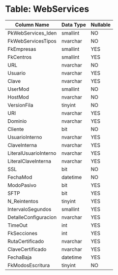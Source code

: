 # Table: WebServices

| Column Name | Data Type | Nullable |
|-------------|-----------|----------|
| PkWebServices_Iden | smallint | NO |
| FkWebServicesTipos | nvarchar | NO |
| FkEmpresas | smallint | YES |
| FkCentros | smallint | YES |
| URL | nvarchar | NO |
| Usuario | nvarchar | YES |
| Clave | nvarchar | YES |
| UserMod | smallint | NO |
| HostMod | nvarchar | NO |
| VersionFila | tinyint | NO |
| URI | nvarchar | YES |
| Dominio | nvarchar | YES |
| Cliente | bit | NO |
| UsuarioInterno | nvarchar | YES |
| ClaveInterna | nvarchar | YES |
| LiteralUsuarioInterno | nvarchar | YES |
| LiteralClaveInterna | nvarchar | YES |
| SSL | bit | NO |
| FechaMod | datetime | NO |
| ModoPasivo | bit | YES |
| SFTP | bit | YES |
| N_Reintentos | tinyint | YES |
| IntervaloSegundos | smallint | YES |
| DetalleConfiguracion | nvarchar | YES |
| TimeOut | int | YES |
| FkSecciones | int | YES |
| RutaCertificado | nvarchar | YES |
| ClaveCertificado | nvarchar | YES |
| FechaBaja | datetime | YES |
| FkModosEscritura | tinyint | NO |
